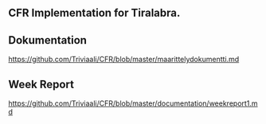 ## CFR Implementation for Tiralabra.


## Dokumentation
https://github.com/Triviaali/CFR/blob/master/maarittelydokumentti.md

## Week Report
https://github.com/Triviaali/CFR/blob/master/documentation/weekreport1.md

